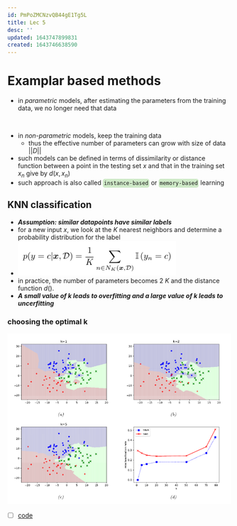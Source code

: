 ```yaml
---
id: PmPoZMCNzvQB44gE1Tg5L
title: Lec 5
desc: ''
updated: 1643747899831
created: 1643746638590
---
```

# Examplar based methods

- in *parametric* models, after estimating the parameters from the training data, we no longer need that data

<br>

- in *non-parametric* models, keep the training data
  - thus the effective number of parameters can grow with size of data $\lvert\lvert D \rvert\rvert$
- such models can be defined in terms of dissimilarity or distance function between a point in the testing set $x$ and that in the training set $x_n$ give by $d(x, x_n)$
- such approach is also called <code style="background-color: #43b02a40; padding:3px 2px; border-radius: 5px">instance-based</code> or <code style="background-color: #43b02a40; padding:3px 2px; border-radius: 5px">memory-based</code> learning

## KNN classification

- **_Assumption: similar datapoints have similar labels_**
- for a new input $x$, we look at the $K$ nearest neighbors and determine a probability distribution for the label
- ![](/assets/images/2022-02-02-02-02-47.png)
- in practice, the number of parameters becomes 2 $K$ and the distance function $d()$.  
- **_A small value of k leads to overfitting and a large value of k leads to uncerfitting_**

### choosing the optimal k

![](/assets/images/2022-02-02-02-06-50.png)
- [ ] [code](https://github.com/probml/pyprobml/blob/master/scripts/knn_classify_demo.py)
